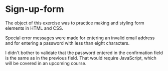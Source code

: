 # Sign-up-form

The object of this exercise was to practice making and styling form elements in HTML and CSS.

Special error messages were made for entering an invalid email address and for entering a
password with less than eight characters.

I didn't bother to validate that the password entered in the confirmation field is the same
as in the previous field. That would require JavaScript, which will be covered in an upcoming
course.